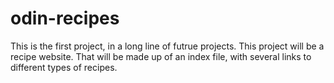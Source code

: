 # odin-recipes
This is the first project, in a long line of futrue projects.
This project will be a recipe website. That will be made up of an index file, with several links to different types of recipes.